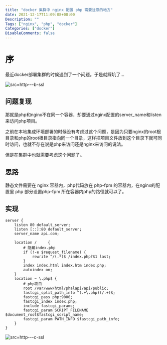 ```yaml
---
title: "docker 集群中 nginx 配置 php 需要注意的地方"
date: 2021-12-17T11:09:08+08:00
Description: ""
Tags: ["nginx", "php", "docker"]
Categories: ["docker"]
DisableComments: false
---
```




# 序

最近docker部署集群的时候遇到了一个问题。于是就踩坑了...

![src=http---b-ssl](https://cdn.jsdelivr.net/gh/4927525/images@master/20211217/src=http---b-ssl.duitang.com-uploads-item-201806-08-20180608010339_nUV5Y.thumb.400_0.jpeg&refer=http---b-ssl.duitang.3cfz68ibfo40.jpg)

## 问题复现

那就是php和nginx不在同一个容器，却要通过nginx配置的server_name和listen来访问php项目。

之前在本地集成环境部署的时候没有考虑过这个问题，是因为只要nginx的root根目录和php的root根目录指向同一个目录，这样把项目文件放到这个目录下就可同时访问，也就不存在说是php来访问还是nginx来访问的说法。

但是在集群中也就需要考虑这个问题了。

## 思路

静态文件需要在 nginx 容器内，php代码放在 php-fpm 的容器内，在nginx的配置里 php 部分设置php-fpm 所在容器内php的路径就可以了。

## 实现

```shell
server {
    listen 80 default_server;
    listen [::]:80 default_server;
    server_name api.com;

    location /     {
        # 隐藏index.php
        if (!-e $request_filename) {
            rewrite ^/(.*)$ /index.php?$1 last;
        }
        index index.html index.htm index.php;
        autoindex on;
    }
    location ~ \.php$ {
        # php项目
        root /var/www/html/phalapi/api/public;
        fastcgi_split_path_info ^(.+\.php)(/.+)$;
        fastcgi_pass php:9000;
        fastcgi_index index.php;
        include fastcgi_params;
        fastcgi_param SCRIPT_FILENAME $document_root$fastcgi_script_name;
        fastcgi_param PATH_INFO $fastcgi_path_info;
    }
}
```

![src=http---c-ssl](https://cdn.jsdelivr.net/gh/4927525/images@master/20211217/src=http---c-ssl.duitang.com-uploads-item-202004-06-20200406031436_YdLWc.thumb.400_0.gif&refer=http---c-ssl.duitang.6iau48gki5g0.gif)
